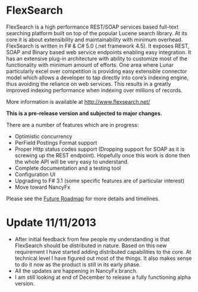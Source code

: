FlexSearch
==========

FlexSearch is a high performance REST/SOAP services based full-text searching platform built on top of the popular Lucene search library.  At its core it is about extensibility and maintainability with minimum overhead. 
FlexSearch is written in F# & C# 5.0 (.net framework 4.5). It exposes REST, SOAP and Binary based web service endpoints enabling easy integration. It has an extensive plug-in architecture with ability to customize most of the functionality with minimum amount of efforts. One area where Lunar particularly excel over competition is providing easy extensible connector model which allows a developer to tap directly into core’s indexing engine, thus avoiding the reliance on web services. This results in a greatly improved indexing performance when indexing over millions of records.

More information is available at http://www.flexsearch.net/


**This is a pre-release version and subjected to major changes.** 

There are a number of features which are in progress:

- Optimistic concurrency
- PerField Postings Format support
- Proper Http status codes support (Dropping support for SOAP as it is screwing up the REST endpoint). Hopefully once this work is done then the whole API will be very easy to understand.
- Complete documentation and a testing tool
- Configuration UI
- Upgrading to F# 3.1 (some specific features are of particular interest)
- Move toward NancyFx

Please see the [Future Roadmap](roadmap) for more details and timelines. 


Update 11/11/2013
====================

- After initial feedback from few people my understanding is that FlexSearch should be distributed in nature. Based on this new requirement I have started adding distributed capabilities to the core. At technical level I have figured out most of the things. It also makes sense to do it now as the product is still in its early phase.
- All the updates are happening in NancyFx branch.
- I am still looking at end of December to release a fully functioning alpha version.
